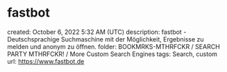 # fastbot

created: October 6, 2022 5:32 AM (UTC)
description: fastbot - Deutschsprachige Suchmaschine mit der Möglichkeit, Ergebnisse zu melden und anonym zu öffnen.
folder: BOOKMRKS-MTHRFCKR / SEARCH PARTY MTHRFCKR! / More Custom Search Engines
tags: Search, custom
url: https://www.fastbot.de